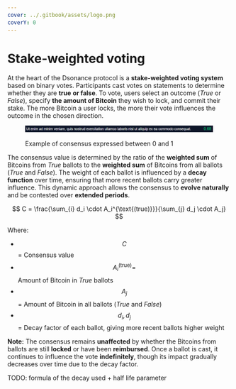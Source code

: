 ```yaml
---
cover: ../.gitbook/assets/logo.png
coverY: 0
---
```


# Stake-weighted voting

At the heart of the Dsonance protocol is a **stake-weighted voting system** based on binary votes. Participants cast votes on statements to determine whether they are **true** **or false**. To vote, users select an outcome (_True_ or _False_), specify **the amount of Bitcoin** they wish to lock, and commit their stake. The more Bitcoin a user locks, the more their vote influences the outcome in the chosen direction.

<figure><img src="../.gitbook/assets/consensus.png" alt=""><figcaption><p>Example of consensus expressed between 0 and 1</p></figcaption></figure>

The consensus value is determined by the ratio of the **weighted sum** of Bitcoins from _True_ ballots to the **weighted sum** of Bitcoins from all ballots (_True_ and _False_). The weight of each ballot is influenced by a **decay function** over time, ensuring that more recent ballots carry greater influence. This dynamic approach allows the consensus to **evolve naturally** and be contested over **extended periods**.

$$
C = \frac{\sum_{i} d_i \cdot A_i^{\text{(true)}}}{\sum_{j} d_j \cdot A_j}
$$

Where:

* $$C$$ = Consensus value
* $$A_i^{\text{(true)}} =$$ Amount of Bitcoin in _True_ ballots
* $$A_j$$ = Amount of Bitcoin in all ballots (_True_ and _False_)
* $$d_i, d_j$$ = Decay factor of each ballot, giving more recent ballots higher weight

**Note:** The consensus remains **unaffected** by whether the Bitcoins from ballots are still **locked** or have been **reimbursed**. Once a ballot is cast, it continues to influence the vote **indefinitely**, though its impact gradually decreases over time due to the decay factor.

TODO: formula of the decay used + half life parameter
